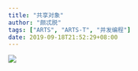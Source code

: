 ```yaml
---
title: "共享对象"
author: "颇忒脱"
tags: ["ARTS", "ARTS-T", "并发编程"]
date: 2019-09-18T21:52:29+08:00
---
```


<!--more-->

![](sharing-objects.png)

